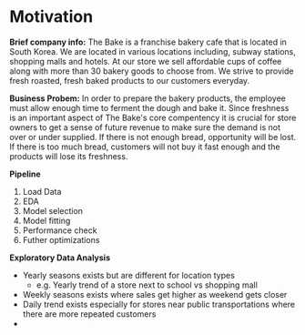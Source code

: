 # Motivation
**Brief company info:**
The Bake is a franchise bakery cafe that is located in South Korea. We are located in various locations including, subway stations, shopping malls and hotels. At our store we sell affordable cups of coffee along with more than 30 bakery goods to choose from. We strive to provide fresh roasted, fresh baked products to our customers everyday. 

**Business Probem:**
In order to prepare the bakery products, the employee must allow enough time to ferment the dough and bake it. Since freshness is an important aspect of The Bake's core compentency it is crucial for store owners to get a sense of future revenue to make sure the demand is not over or under supplied. If there is not enough bread, opportunity will be lost. If there is too much bread, customers will not buy it fast enough and the products will lose its freshness.

**Pipeline**
1. Load Data
2. EDA
4. Model selection
5. Model fitting
6. Performance check
7. Futher optimizations

**Exploratory Data Analysis**
- Yearly seasons exists but are different for location types
    - e.g. Yearly trend of a store next to school vs shopping mall
- Weekly seasons exists where sales get higher as weekend gets closer
- Daily trend exists especially for stores near public transportations where there are more repeated customers
- 